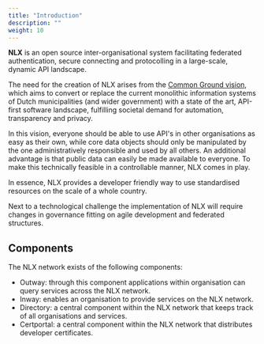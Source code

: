 ```yaml
---
title: "Introduction"
description: ""
weight: 10
---
```


**NLX** is an open source inter-organisational system facilitating federated authentication, secure connecting and protocolling in a large-scale, dynamic API landscape.

The need for the creation of NLX arises from the [Common Ground vision](https://github.com/VNG-Realisatie/common-ground), which aims to convert or replace the current monolithic information systems of Dutch municipalities (and wider government) with a state of the art, API-first software landscape, fulfilling societal demand for automation, transparency and privacy.

In this vision, everyone should be able to use API's in other organisations as easy as their own, while core data objects should only be manipulated by the one administratively responsible and used by all others. An additional advantage is that public data can easily be made available to everyone. To make this technically feasible in a controllable manner, NLX comes in play.

In essence, NLX provides a developer friendly way to use standardised resources on the scale of a whole country.

Next to a technological challenge the implementation of NLX will require changes in governance fitting on agile development and federated structures.

## Components
The NLX network exists of the following components:

- Outway: through this component applications within organisation can query services across the NLX network.
- Inway: enables an organisation to provide services on the NLX network.
- Directory: a central component within the NLX network that keeps track of all organisations and services.
- Certportal: a central component within the NLX network that distributes developer certificates.
